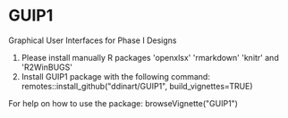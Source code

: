 # GUIP1
Graphical User Interfaces for Phase I Designs

1) Please install manually R packages 'openxlsx' 'rmarkdown' 'knitr' and 'R2WinBUGS'
2) Install GUIP1 package with the following command: remotes::install_github("ddinart/GUIP1", build_vignettes=TRUE)

For help on how to use the package: browseVignette("GUIP1")


